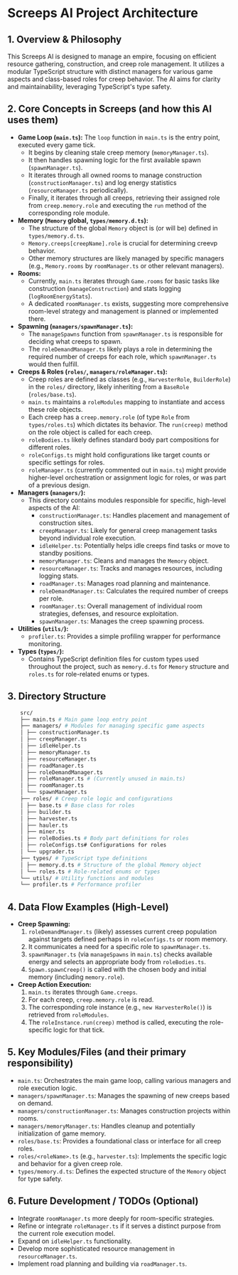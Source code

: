 # Screeps AI Project Architecture

## 1. Overview & Philosophy
This Screeps AI is designed to manage an empire, focusing on efficient resource gathering, construction, and creep role management. It utilizes a modular TypeScript structure with distinct managers for various game aspects and class-based roles for creep behavior. The AI aims for clarity and maintainability, leveraging TypeScript's type safety.

## 2. Core Concepts in Screeps (and how this AI uses them)
*   **Game Loop (`main.ts`):** The `loop` function in `main.ts` is the entry point, executed every game tick.
    *   It begins by cleaning stale creep memory (`memoryManager.ts`).
    *   It then handles spawning logic for the first available spawn (`spawnManager.ts`).
    *   It iterates through all owned rooms to manage construction (`constructionManager.ts`) and log energy statistics (`resourceManager.ts` periodically).
    *   Finally, it iterates through all creeps, retrieving their assigned role from `creep.memory.role` and executing the `run` method of the corresponding role module.
*   **Memory (`Memory` global, `types/memory.d.ts`):**
    *   The structure of the global `Memory` object is (or will be) defined in `types/memory.d.ts`.
    *   `Memory.creeps[creepName].role` is crucial for determining creevp behavior.
    *   Other memory structures are likely managed by specific managers (e.g., `Memory.rooms` by `roomManager.ts` or other relevant managers).
*   **Rooms:**
    *   Currently, `main.ts` iterates through `Game.rooms` for basic tasks like construction (`manageConstruction`) and stats logging (`logRoomEnergyStats`).
    *   A dedicated `roomManager.ts` exists, suggesting more comprehensive room-level strategy and management is planned or implemented there.
*   **Spawning (`managers/spawnManager.ts`):**
    *   The `manageSpawns` function from `spawnManager.ts` is responsible for deciding what creeps to spawn.
    *   The `roleDemandManager.ts` likely plays a role in determining the required number of creeps for each role, which `spawnManager.ts` would then fulfill.
*   **Creeps & Roles (`roles/`, `managers/roleManager.ts`):**
    *   Creep roles are defined as classes (e.g., `HarvesterRole`, `BuilderRole`) in the `roles/` directory, likely inheriting from a `BaseRole` (`roles/base.ts`).
    *   `main.ts` maintains a `roleModules` mapping to instantiate and access these role objects.
    *   Each creep has a `creep.memory.role` (of type `Role` from `types/roles.ts`) which dictates its behavior. The `run(creep)` method on the role object is called for each creep.
    *   `roleBodies.ts` likely defines standard body part compositions for different roles.
    *   `roleConfigs.ts` might hold configurations like target counts or specific settings for roles.
    *   `roleManager.ts` (currently commented out in `main.ts`) might provide higher-level orchestration or assignment logic for roles, or was part of a previous design.
*   **Managers (`managers/`):**
    *   This directory contains modules responsible for specific, high-level aspects of the AI:
        *   `constructionManager.ts`: Handles placement and management of construction sites.
        *   `creepManager.ts`: Likely for general creep management tasks beyond individual role execution.
        *   `idleHelper.ts`: Potentially helps idle creeps find tasks or move to standby positions.
        *   `memoryManager.ts`: Cleans and manages the `Memory` object.
        *   `resourceManager.ts`: Tracks and manages resources, including logging stats.
        *   `roadManager.ts`: Manages road planning and maintenance.
        *   `roleDemandManager.ts`: Calculates the required number of creeps per role.
        *   `roomManager.ts`: Overall management of individual room strategies, defenses, and resource exploitation.
        *   `spawnManager.ts`: Manages the creep spawning process.
*   **Utilities (`utils/`):**
    *   `profiler.ts`: Provides a simple profiling wrapper for performance monitoring.
*   **Types (`types/`):**
    *   Contains TypeScript definition files for custom types used throughout the project, such as `memory.d.ts` for `Memory` structure and `roles.ts` for role-related enums or types.

## 3. Directory Structure
```bash
    src/
    ├── main.ts # Main game loop entry point
    ├── managers/ # Modules for managing specific game aspects
    │ ├── constructionManager.ts
    │ ├── creepManager.ts
    │ ├── idleHelper.ts
    │ ├── memoryManager.ts
    │ ├── resourceManager.ts
    │ ├── roadManager.ts
    │ ├── roleDemandManager.ts
    │ ├── roleManager.ts # (Currently unused in main.ts)
    │ ├── roomManager.ts
    │ └── spawnManager.ts
    ├── roles/ # Creep role logic and configurations
    │ ├── base.ts # Base class for roles
    │ ├── builder.ts
    │ ├── harvester.ts
    │ ├── hauler.ts
    │ ├── miner.ts
    │ ├── roleBodies.ts # Body part definitions for roles
    │ ├── roleConfigs.ts# Configurations for roles
    │ └── upgrader.ts
    ├── types/ # TypeScript type definitions
    │ ├── memory.d.ts # Structure of the global Memory object
    │ └── roles.ts # Role-related enums or types
    └── utils/ # Utility functions and modules
    └── profiler.ts # Performance profiler
```

## 4. Data Flow Examples (High-Level)
*   **Creep Spawning:**
    1.  `roleDemandManager.ts` (likely) assesses current creep population against targets defined perhaps in `roleConfigs.ts` or room memory.
    2.  It communicates a need for a specific role to `spawnManager.ts`.
    3.  `spawnManager.ts` (via `manageSpawns` in `main.ts`) checks available energy and selects an appropriate body from `roleBodies.ts`.
    4.  `Spawn.spawnCreep()` is called with the chosen body and initial memory (including `memory.role`).
*   **Creep Action Execution:**
    1.  `main.ts` iterates through `Game.creeps`.
    2.  For each creep, `creep.memory.role` is read.
    3.  The corresponding role instance (e.g., `new HarvesterRole()`) is retrieved from `roleModules`.
    4.  The `roleInstance.run(creep)` method is called, executing the role-specific logic for that tick.

## 5. Key Modules/Files (and their primary responsibility)
*   `main.ts`: Orchestrates the main game loop, calling various managers and role execution logic.
*   `managers/spawnManager.ts`: Manages the spawning of new creeps based on demand.
*   `managers/constructionManager.ts`: Manages construction projects within rooms.
*   `managers/memoryManager.ts`: Handles cleanup and potentially initialization of game memory.
*   `roles/base.ts`: Provides a foundational class or interface for all creep roles.
*   `roles/<roleName>.ts` (e.g., `harvester.ts`): Implements the specific logic and behavior for a given creep role.
*   `types/memory.d.ts`: Defines the expected structure of the `Memory` object for type safety.

## 6. Future Development / TODOs (Optional)
*   Integrate `roomManager.ts` more deeply for room-specific strategies.
*   Refine or integrate `roleManager.ts` if it serves a distinct purpose from the current role execution model.
*   Expand on `idleHelper.ts` functionality.
*   Develop more sophisticated resource management in `resourceManager.ts`.
*   Implement road planning and building via `roadManager.ts`.
